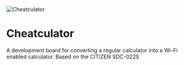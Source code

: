 ![Cheatculator](https://github.com/user-attachments/assets/11f1f78b-1b72-40dd-966c-97c2f4b5bc75)  
# Cheatculator
A development board for converting a regular calculator into a Wi-Fi enabled calculator. Based on the CITIZEN SDC-022S
